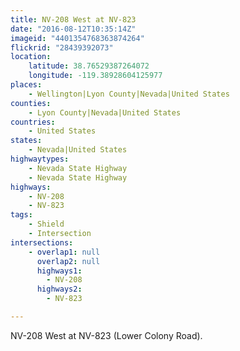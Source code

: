 ```yaml
---
title: NV-208 West at NV-823
date: "2016-08-12T10:35:14Z"
imageid: "4401354768363874264"
flickrid: "28439392073"
location:
    latitude: 38.76529387264072
    longitude: -119.38928604125977
places:
    - Wellington|Lyon County|Nevada|United States
counties:
    - Lyon County|Nevada|United States
countries:
    - United States
states:
    - Nevada|United States
highwaytypes:
    - Nevada State Highway
    - Nevada State Highway
highways:
    - NV-208
    - NV-823
tags:
    - Shield
    - Intersection
intersections:
    - overlap1: null
      overlap2: null
      highways1:
        - NV-208
      highways2:
        - NV-823

---
```

NV-208 West at NV-823 (Lower Colony Road).